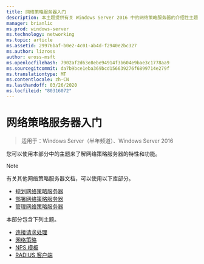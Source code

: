 ```yaml
---
title: 网络策略服务器入门
description: 本主题提供有关 Windows Server 2016 中的网络策略服务器的介绍性主题的链接，并包含指向有关 NPS 的其他指南的链接。
manager: brianlic
ms.prod: windows-server
ms.technology: networking
ms.topic: article
ms.assetid: 29976baf-b0e2-4c01-ab4d-f2940e2bc327
ms.author: lizross
author: eross-msft
ms.openlocfilehash: 7902af2d63e8ebe94914f3b604e9bae3c1778aa9
ms.sourcegitcommit: da7b9bce1eba369bcd156639276f6899714e279f
ms.translationtype: MT
ms.contentlocale: zh-CN
ms.lasthandoff: 03/26/2020
ms.locfileid: "80316072"
---
```

# <a name="getting-started-with-network-policy-server"></a>网络策略服务器入门

>适用于：Windows Server（半年频道）、Windows Server 2016

您可以使用本部分中的主题来了解网络策略服务器的特性和功能。  
  
>[!NOTE]
>有关其他网络策略服务器文档，可以使用以下库部分。  
>- [规划网络策略服务器](nps-plan-top.md)
>- [部署网络策略服务器](nps-deploy.md)
>- [管理网络策略服务器](nps-manage-top.md)
  
  
本部分包含下列主题。
  
- [连接请求处理](nps-crp-top.md)
- [网络策略](nps-np-overview.md)
- [NPS 模板](nps-templates.md)
- [RADIUS 客户端](nps-radius-clients.md)

